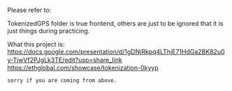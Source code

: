 Please refer to:

TokenizedGPS folder is true frontend,
 others are just to be ignored that it is just things during practicing.

What this project is:
  https://docs.google.com/presentation/d/1gDNjRkpq4LThjE71HdGa2BK82u0y-TiwVf2PJgLk3TE/edit?usp=share_link
　https://ethglobal.com/showcase/tokenization-0kyyp

    sorry if you are coming from above.
 
